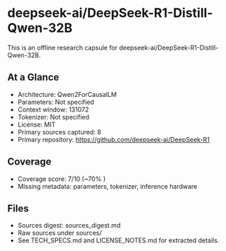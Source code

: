# deepseek-ai/DeepSeek-R1-Distill-Qwen-32B

This is an offline research capsule for deepseek-ai/DeepSeek-R1-Distill-Qwen-32B.

## At a Glance
- Architecture: Qwen2ForCausalLM
- Parameters: Not specified
- Context window: 131072
- Tokenizer: Not specified
- License: MIT
- Primary sources captured: 8
- Primary repository: https://github.com/deepseek-ai/DeepSeek-R1

## Coverage

- Coverage score: 7/10 (~70% )
- Missing metadata: parameters, tokenizer, inference hardware

## Files
- Sources digest: sources_digest.md
- Raw sources under sources/
- See TECH_SPECS.md and LICENSE_NOTES.md for extracted details.